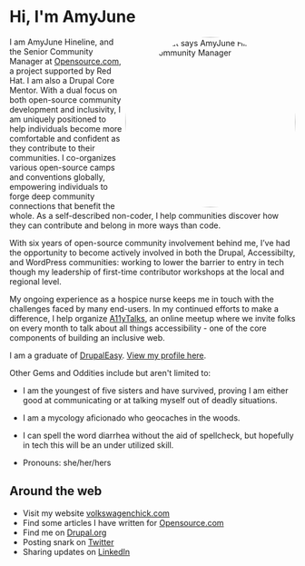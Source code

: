 # Hi, I'm AmyJune

<img src="https://avatars3.githubusercontent.com/u/20327232?s=460&amp;u=2930034a3b14e772b708dba5a1377aeb504a1dc4&amp;v=4" alt="banner that says AmyJune Hineline - Senior Community Manager" style="max-width:100%;border-radius: 150px;" align="right" width="300px">
I am AmyJune Hineline, and the Senior Community Manager at <a href="https://opensource.com/">Opensource.com</a>,
a project supported by Red Hat. I am also a Drupal Core Mentor. With a dual
focus on both open-source community development and inclusivity, I am uniquely
positioned to help individuals become more comfortable and confident as they
contribute to their communities. I co-organizes various open-source camps
and conventions globally, empowering individuals to forge deep community
connections that benefit the whole. As a self-described non-coder, I
help communities discover how they can contribute and belong in more ways than code. 



With six years of open-source community involvement behind me, I’ve had the
opportunity to become actively involved in both the Drupal, Accessibilty, and WordPress
communities: working to lower the barrier to entry in tech though my leadership
of first-time contributor workshops at the local and regional level. 

My ongoing experience as a hospice nurse keeps me in touch with the challenges
faced by many end-users. In my continued efforts to make a difference, I help
organize <a href="https://www.a11ytalks.com">A11yTalks</a>, an online meetup where we invite folks on every month to
talk about all things accessibility - one of the core components of building an
inclusive web. 

I am a graduate of <a href="https://academy.drupaleasy.com" target="_blank">DrupalEasy</a>. <a href="https://academy.drupaleasy.com/users/amyjunehineline" target="_blank">View my profile here</a>.

Other Gems and Oddities include but aren't limited to:
- I am the youngest of five sisters and have survived, proving I am either good at communicating or at talking myself out of deadly situations.
- I am a mycology aficionado who geocaches in the woods.
- I can spell the word diarrhea without the aid of spellcheck, but hopefully in tech this will be an under utilized skill.

- Pronouns: she/her/hers

## Around the web

- Visit my website <a href="[https://www.volkswagenchick.com](https://volkswagenchick.com/)">volkswagenchick.com</a>
- Find some articles I have written for <a href="https://opensource.com/users/amyjune">Opensource.com</a>
- Find me on <a href="https://www.drupal.org/u/volkswagenchick">Drupal.org</a>
- Posting snark on <a href="https://twitter.com/volkswagenchick">Twitter</a>
- Sharing updates on <a href="https://www.linkedin.com/in/volkswagenchick/">LinkedIn</a>

